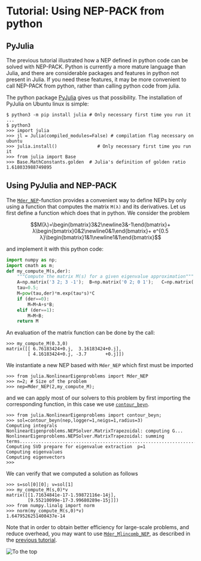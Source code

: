 # Tutorial: Using NEP-PACK from python

## PyJulia

The previous tutorial illustrated how a NEP defined
in python code can be solved with NEP-PACK.
Python is currently a more mature language than Julia,
and there are considerable packages and features
in python not present in Julia. If you need these features,
it may be more convenient to call NEP-PACK
from  python, rather than calling python code from julia.

The python package [PyJulia](https://github.com/JuliaPy/pyjulia)
gives us that possibility. The installation of PyJulia on Ubuntu linux is simple:
```
$ python3 -m pip install julia # Only necessary first time you run it
...
$ python3
>>> import julia
>>> jl = Julia(compiled_modules=False) # compilation flag necessary on ubuntu
>>> julia.install()               # Only necessary first time you run it
>>> from julia import Base
>>> Base.MathConstants.golden  # Julia's definition of golden ratio
1.618033988749895
```


## Using PyJulia and NEP-PACK

The [`Mder_NEP`](@ref)-function provides a convenient
way to define NEPs by only
using a function that computes the matrix ``M(λ)``
and its derivatives.
Let us first define a function which does that in python. We consider
the problem
```math
M(λ)=\begin{bmatrix}3&2\newline3&-1\end{bmatrix}+
λ\begin{bmatrix}0&2\newline0&1\end{bmatrix}+
e^{0.5 λ}\begin{bmatrix}1&1\newline1&1\end{bmatrix}
```
and implement it with this python code:
```python
import numpy as np;
import cmath as m;
def my_compute_M(s,der):
    """Compute the matrix M(s) for a given eigenvalue approximation"""
    A=np.matrix('3 2; 3 -1');  B=np.matrix('0 2; 0 1');   C=np.matrix('1 1; 1 1');
    tau=0.5;
    M=pow(tau,der)*m.exp(tau*s)*C
    if (der==0):
        M=M+A+s*B;
    elif (der==1):
        M=M+B;
    return M
```
An evaluation of the matrix function can be done by the call:
```
>>> my_compute_M(0.3,0)
matrix([[ 6.76183424+0.j,  3.16183424+0.j],
        [ 4.16183424+0.j, -3.7       +0.j]])
```
We instantiate a new NEP based with `Mder_NEP` which first must be imported
```
>>> from julia.NonlinearEigenproblems import Mder_NEP
>>> n=2; # Size of the problem
>>> nep=Mder_NEP(2,my_compute_M);
```
and we can apply most of our solvers to this problem by first importing the corresponding function, in this case we use [`contour_beyn`](@ref).
```
>>> from julia.NonlinearEigenproblems import contour_beyn;
>>> sol=contour_beyn(nep,logger=1,neigs=1,radius=3)
Computing integrals
NonlinearEigenproblems.NEPSolver.MatrixTrapezoidal: computing G...
NonlinearEigenproblems.NEPSolver.MatrixTrapezoidal: summing terms........................................................................................................................................................................................................................................................................................................................................................................................................................................................................................................................................................................................................................................................................................................................................................................................................................................................................................................................................................................................................................................
Computing SVD prepare for eigenvalue extraction  p=1
Computing eigenvalues
Computing eigenvectors
>>>
```
We can verify that we computed a solution as follows
```
>>> s=sol[0][0]; v=sol[1]
>>> my_compute_M(s,0)*v
matrix([[1.71634841e-17-1.59872116e-14j],
        [9.55210099e-17-3.99680289e-15j]])
>>> from numpy.linalg import norm
>>> norm(my_compute_M(s,0)*v)
1.6479526251408437e-14
```
Note that in order to obtain better efficiency for
large-scale problems, and reduce overhead,
you may want to use [`Mder_Mlincomb_NEP`](@ref),
as described in the [previous tutorial](tutorial_call_python.md).


![To the top](http://jarlebring.se/onepixel.png?NEPPACKDOC_PYTHON2)
